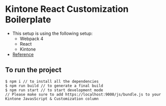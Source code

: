 # Kintone React Customization Boilerplate
- This setup is using the following setup:
  - Webpack 4
  - React
  - Kintone
- [Reference]

## To run the project
```command
$ npm i // to install all the dependencies
$ npm run build // to generate a final build
$ npm run start // to start development mode
// Please make sure to add https://localhost:9000/js/bundle.js to your Kintone JavasScript & Customization column
```
[Reference]:https://cybozudev.kf5.com/hc/kb/article/1420762/